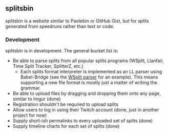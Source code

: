 ## splitsbin

splitsbin is a website similar to Pastebin or GitHub Gist, but for splits
generated from speedruns rather than text or code.

### Development

splitsbin is in development. The general bucket list is:

* Be able to parse splits from all popular splits programs (WSplit, Llanfair,
  Time Split Tracker, SplitterZ, etc.)
  * Each splits format interpreter is implemented as an LL parser using
    Babel-Bridge (see the [WSplit parser][1] for an example). This means
    supporting a new file format is mostly just a matter of writing the
    grammar.
* Be able to upload files by dragging and dropping them onto any page, similar
  to Imgur (done)
* Registration shouldn't be requried to upload splits
* Allow users to log in using their Twitch account (done, just in another
  project for now)
* Supply short-ish permalinks to every uploaded set of splits (done)
* Supply timeline charts for each set of splits (done)

[1]: https://github.com/skoh-fley/splitsbin/blob/master/lib/wsplit_parser.rb
